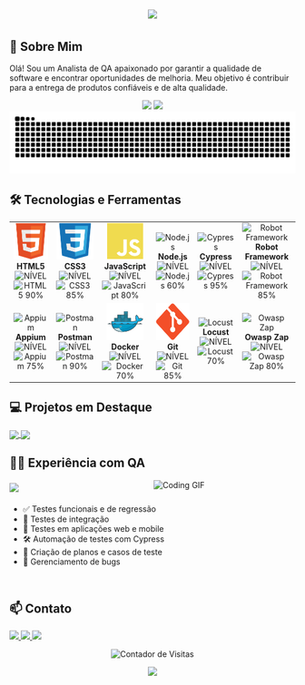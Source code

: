 <!-- Título com animação -->
<h1 align="center">
  <img src="https://readme-typing-svg.herokuapp.com/?lines=Olá,+Mundo!+👋;Eu+sou+Jean+Carlos!&center=true&size=30&theme=dracula">
</h1>

<!-- Seção sobre mim -->
## 🚀 Sobre Mim
Olá! Sou um Analista de QA apaixonado por garantir a qualidade de software e encontrar oportunidades de melhoria. Meu objetivo é contribuir para a entrega de produtos confiáveis e de alta qualidade.

<!-- GitHub Stats -->
<div align="center">
  <img height="180em" src="https://github-readme-stats.vercel.app/api?username=JeanCarlos88&show_icons=true&theme=dracula&include_all_commits=true&count_private=true"/>
  <img height="180em" src="https://github-readme-stats.vercel.app/api/top-langs/?username=JeanCarlos88&layout=compact&langs_count=7&theme=dracula"/>
</div>


<!-- Snake animation -->
<picture>
  <source
    media="(prefers-color-scheme: dark)"
    srcset="https://raw.githubusercontent.com/JeanCarlos88/JeanCarlos88/output/github-contribution-grid-snake-dark.svg"
  />
  <source
    media="(prefers-color-scheme: light)"
    srcset="https://raw.githubusercontent.com/JeanCarlos88/JeanCarlos88/output/github-contribution-grid-snake.svg"
  />
  <img
    alt="github contribution grid snake animation"
    src="https://raw.githubusercontent.com/JeanCarlos88/JeanCarlos88/output/github-contribution-grid-snake.svg"
  />
</picture>

<!-- Tecnologias -->
## 🛠️ Tecnologias e Ferramentas

<table align="center" border="0" cellspacing="0" cellpadding="10">
<tr>
  <td align="center">
    <img width="65" height="65" src="https://raw.githubusercontent.com/devicons/devicon/master/icons/html5/html5-original.svg" alt="HTML5"><br>
    <strong>HTML5</strong><br>
    <img src="https://img.shields.io/badge/NÍVEL-20232a?style=for-the-badge" alt="NÍVEL">
    <img src="https://img.shields.io/badge/90%25-FF5757?style=for-the-badge" alt="HTML5 90%">
  </td>
  <td align="center">
    <img width="65" height="65" src="https://raw.githubusercontent.com/devicons/devicon/master/icons/css3/css3-original.svg" alt="CSS3"><br>
    <strong>CSS3</strong><br>
    <img src="https://img.shields.io/badge/NÍVEL-20232a?style=for-the-badge" alt="NÍVEL">
    <img src="https://img.shields.io/badge/85%25-57A5FF?style=for-the-badge" alt="CSS3 85%">
  </td>
  <td align="center">
    <img width="65" height="65" src="https://raw.githubusercontent.com/devicons/devicon/master/icons/javascript/javascript-plain.svg" alt="JavaScript"><br>
    <strong>JavaScript</strong><br>
    <img src="https://img.shields.io/badge/NÍVEL-20232a?style=for-the-badge" alt="NÍVEL">
    <img src="https://img.shields.io/badge/80%25-F7DF1E?style=for-the-badge" alt="JavaScript 80%">
  </td>
  <td align="center">
    <img width="65" height="65" src="https://www.edivaldobrito.com.br/wp-content/uploads/2019/05/nodejs-no-ubuntu.jpg" alt="Node.js"><br>
    <strong>Node.js</strong><br>
    <img src="https://img.shields.io/badge/NÍVEL-20232a?style=for-the-badge" alt="NÍVEL">
    <img src="https://img.shields.io/badge/60%25-339933?style=for-the-badge" alt="Node.js 60%">
  </td>
  <td align="center">
    <img width="65" height="65" src="https://www.stickersdevs.com.br/wp-content/uploads/2023/03/cypress_sticker_adesivo-800x800.jpg" alt="Cypress"><br>
    <strong>Cypress</strong><br>
    <img src="https://img.shields.io/badge/NÍVEL-20232a?style=for-the-badge" alt="NÍVEL">
    <img src="https://img.shields.io/badge/95%25-17202C?style=for-the-badge" alt="Cypress 95%">
  </td>
  <td align="center">
    <img width="65" height="65" src="https://cdn.worldvectorlogo.com/logos/robot-framework.svg" alt="Robot Framework"><br>
    <strong>Robot Framework</strong><br>
    <img src="https://img.shields.io/badge/NÍVEL-20232a?style=for-the-badge" alt="NÍVEL">
    <img src="https://img.shields.io/badge/85%25-00c0b5?style=for-the-badge" alt="Robot Framework 85%">
  </td>
</tr>
<tr>
  <td align="center">
    <img width="65" height="65" src="https://cdn.worldvectorlogo.com/logos/appium.svg" alt="Appium"><br>
    <strong>Appium</strong><br>
    <img src="https://img.shields.io/badge/NÍVEL-20232a?style=for-the-badge" alt="NÍVEL">
    <img src="https://img.shields.io/badge/75%25-662d91?style=for-the-badge" alt="Appium 75%">
  </td>
  <td align="center">
    <img width="65" height="65" src="https://www.vectorlogo.zone/logos/getpostman/getpostman-icon.svg" alt="Postman"><br>
    <strong>Postman</strong><br>
    <img src="https://img.shields.io/badge/NÍVEL-20232a?style=for-the-badge" alt="NÍVEL">
    <img src="https://img.shields.io/badge/90%25-FF6C37?style=for-the-badge" alt="Postman 90%">
  </td>
  <td align="center">
    <img width="65" height="65" src="https://raw.githubusercontent.com/devicons/devicon/master/icons/docker/docker-original.svg" alt="Docker"><br>
    <strong>Docker</strong><br>
    <img src="https://img.shields.io/badge/NÍVEL-20232a?style=for-the-badge" alt="NÍVEL">
    <img src="https://img.shields.io/badge/70%25-0db7ed?style=for-the-badge" alt="Docker 70%">
  </td>
  <td align="center">
    <img width="65" height="65" src="https://raw.githubusercontent.com/devicons/devicon/master/icons/git/git-original.svg" alt="Git"><br>
    <strong>Git</strong><br>
    <img src="https://img.shields.io/badge/NÍVEL-20232a?style=for-the-badge" alt="NÍVEL">
    <img src="https://img.shields.io/badge/85%25-F05032?style=for-the-badge" alt="Git 85%">
  </td>
  <td align="center">
    <img width="65" height="65" src="https://pbs.twimg.com/profile_images/1808582791661010944/cEr5Fbtn_400x400.jpg" alt="Locust"><br>
    <strong>Locust</strong><br>
    <img src="https://img.shields.io/badge/NÍVEL-20232a?style=for-the-badge" alt="NÍVEL">
    <img src="https://img.shields.io/badge/70%25-65C97A?style=for-the-badge" alt="Locust 70%">
  </td>
  <td align="center">
    <img width="65" height="65" src="https://logos.bugcrowdusercontent.com/logos/2376/fdfa/651b17be/051e0245d787d1f71246d515e88a8564_zap256x256-oversize.png" alt="Owasp Zap"><br>
    <strong>Owasp Zap</strong><br>
    <img src="https://img.shields.io/badge/NÍVEL-20232a?style=for-the-badge" alt="NÍVEL">
    <img src="https://img.shields.io/badge/80%25-FF7A00?style=for-the-badge" alt="Owasp Zap 80%">
  </td>
</tr>
</table>

<!-- Seção de projetos em destaque -->
## 💻 Projetos em Destaque

<a href="https://github.com/JeanCarlos88/Cypress_Log_estruturado">
  <img align="center" src="https://github-readme-stats.vercel.app/api/pin/?username=JeanCarlos88&repo=Cypress_Log_estruturado&theme=dracula" />
</a>
<a href="https://github.com/JeanCarlos88/Shopping-Control">
  <img align="center" src="https://github-readme-stats.vercel.app/api/pin/?username=JeanCarlos88&repo=Shopping-Control&theme=dracula" />
</a>

<!-- Experiência e GIF -->
## 👨‍💻 Experiência com QA

<img align="right" src="https://media.giphy.com/media/qgQUggAC3Pfv687qPC/giphy.gif" alt="Coding GIF" width="250">

<h3>
  <img src="https://readme-typing-svg.herokuapp.com/?lines=Minhas+Experiências:&center=false&size=22&width=250&height=40&color=bd93f9&vCenter=true">
</h3>

- ✅ Testes funcionais e de regressão
- 🔄 Testes de integração
- 📱 Testes em aplicações web e mobile
- 🛠️ Automação de testes com Cypress
- 📝 Criação de planos e casos de teste
- 🐞 Gerenciamento de bugs

<br clear="right"/>



<!-- Redes Sociais -->
## 📫 Contato

<div>
  <a href="https://www.linkedin.com/in/jeancarlos88" target="_blank">
    <img src="https://img.shields.io/badge/-LinkedIn-%230077B5?style=for-the-badge&logo=linkedin&logoColor=white" target="_blank">
  </a>
  <a href="mailto:seu-email@example.com">
    <img src="https://img.shields.io/badge/-Gmail-%23333?style=for-the-badge&logo=gmail&logoColor=white" target="_blank">
  </a>
  <a href="https://instagram.com/jeancarlos88" target="_blank">
    <img src="https://img.shields.io/badge/-Instagram-%23E4405F?style=for-the-badge&logo=instagram&logoColor=white" target="_blank">
  </a>
</div>

<!-- Contador de Visitas -->
<p align="center">
  <img src="https://profile-counter.glitch.me/JeanCarlos88/count.svg" alt="Contador de Visitas">
</p>

<p align="center">
  <img src="https://capsule-render.vercel.app/api?type=waving&color=gradient&height=100&section=footer"/>
</p> 
